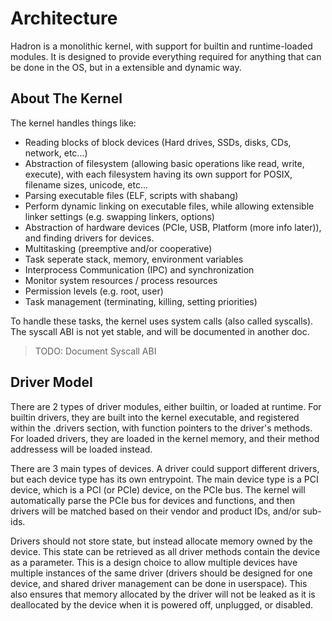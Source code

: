 # Architecture
Hadron is a monolithic kernel, with support for builtin and runtime-loaded modules. It is designed to provide everything required for anything that can be done in the OS, but in a extensible and dynamic way.

## About The Kernel
The kernel handles things like:
 - Reading blocks of block devices (Hard drives, SSDs, disks, CDs, network, etc...)
 - Abstraction of filesystem (allowing basic operations like read, write, execute), with each filesystem having its own support for POSIX, filename sizes, unicode, etc...
 - Parsing executable files (ELF, scripts with shabang)
 - Perform dynamic linking on executable files, while allowing extensible linker settings (e.g. swapping linkers, options)
 - Abstraction of hardware devices (PCIe, USB, Platform (more info later)), and finding drivers for devices.
 - Multitasking (preemptive and/or cooperative)
 - Task seperate stack, memory, environment variables
 - Interprocess Communication (IPC) and synchronization
 - Monitor system resources / process resources
 - Permission levels (e.g. root, user)
 - Task management (terminating, killing, setting priorities)

To handle these tasks, the kernel uses system calls (also called syscalls).
The syscall ABI is not yet stable, and will be documented in another doc.
> TODO: Document Syscall ABI

## Driver Model

There are 2 types of driver modules, either builtin, or loaded at runtime.
For builtin drivers, they are built into the kernel executable, and registered within the .drivers section, with function pointers to the driver's methods. For loaded drivers, they are loaded in the kernel memory, and their method addressess will be loaded instead.

There are 3 main types of devices. A driver could support different drivers, but each device type has its own entrypoint.
The main device type is a PCI device, which is a PCI (or PCIe) device, on the PCIe bus. The kernel will automatically parse the PCIe bus for devices and functions, and then drivers will be matched based on their vendor and product IDs, and/or sub-ids.

Drivers should not store state, but instead allocate memory owned by the device. This state can be retrieved as all driver methods contain the device as a parameter. This is a design choice to allow multiple devices have multiple instances of the same driver (drivers should be designed for one device, and shared driver management can be done in userspace). This also ensures that memory allocated by the driver will not be leaked as it is deallocated by the device when it is powered off, unplugged, or disabled.
